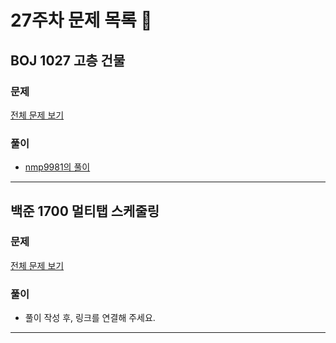 # 27주차 문제 목록 📝
## BOJ 1027 고층 건물
### 문제
[전체 문제 보기](https://www.acmicpc.net/problem/1027)

### 풀이
- [nmp9981의 풀이](https://blog.naver.com/tybnasgo/222726801147)
___
## 백준 1700 멀티탭 스케줄링
### 문제
[전체 문제 보기](https://www.acmicpc.net/problem/1700)

### 풀이
- 풀이 작성 후, 링크를 연결해 주세요. 
___
